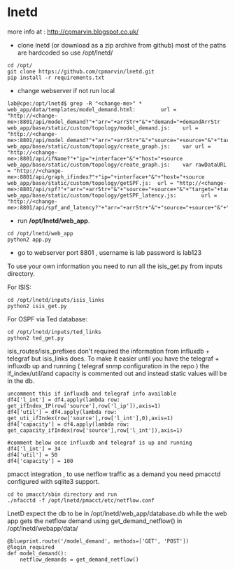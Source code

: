 # lnetd

more info at : http://cpmarvin.blogspot.co.uk/ 
   
- clone lnetd (or download as a zip archive from github) most of the paths are hardcoded so use /opt/lnetd/
```
cd /opt/
git clone https://github.com/cpmarvin/lnetd.git
pip install -r requirements.txt
```

- change webserver if not run local
```
lab@cpe:/opt/lnetd$ grep -R "<change-me>" *
web_app/data/templates/model_demand.html:        url = "http://<change-me>:8801/api/model_demand?"+"arr="+arrStr+"&"+"demand="+demandArrStr
web_app/base/static/custom/topology/model_demand.js:    url = "http://<change-me>:8801/api/model_demand?"+"arr="+arrStr+"&"+"source="+source+"&"+"target="+target
web_app/base/static/custom/topology/create_graph.js:    var url = "http://<change-me>:8801/api/ifName?"+"ip="+interface+"&"+"host="+source
web_app/base/static/custom/topology/create_graph.js:    var rawDataURL = "http://<change-me>:8801/api/graph_ifindex?"+"ip="+interface+"&"+"host="+source
web_app/base/static/custom/topology/getSPF.js:  url = "http://<change-me>:8801/api/spf?"+"arr="+arrStr+"&"+"source="+source+"&"+"target="+target
web_app/base/static/custom/topology/getSPF_latency.js:        url = "http://<change-me>:8801/api/spf_and_latency?"+"arr="+arrStr+"&"+"source="+source+"&"+"target="+target
``` 
- run **/opt/lnetd/web_app**.
```
cd /opt/lnetd/web_app
python2 app.py
```
- go to webserver port 8801 , username is lab password is lab123

To use your own information you need to run all the isis_get.py from inputs directory.

For ISIS:
```
cd /opt/lnetd/inputs/isis_links
python2 isis_get.py
```

For OSPF via Ted database:
```
cd /opt/lnetd/inputs/ted_links
python2 ted_get.py
```

isis_routes/isis_prefixes don't required the information from influxdb + telegraf but isis_links does. To make it easier until you have the telegraf + influxdb up and running ( telegraf snmp configuration in the repo ) the if_index/util/and capacity is commented out and instead static values will be in the db. 

```
uncomment this if influxdb and telegraf info available
df4['l_int'] = df4.apply(lambda row: get_ifIndex_IP(row['source'],row['l_ip']),axis=1)
df4['util'] = df4.apply(lambda row: get_uti_ifIndex(row['source'],row['l_int'],0),axis=1)
df4['capacity'] = df4.apply(lambda row: get_capacity_ifIndex(row['source'],row['l_int']),axis=1)

#comment below once influxdb and telegraf is up and running
df4['l_int'] = 34
df4['util'] = 50
df4['capacity'] = 100
```

pmacct integration , to use netflow traffic as a demand you need pmacctd configured with sqlite3 support.

```
cd to pmacct/sbin directory and run 
./nfacctd -f /opt/lnetd/pmacct/etc/netflow.conf
```

LnetD expect the db to be in /opt/lnetd/web_app/database.db while the web app gets the netflow demand using get_demand_netflow() in /opt/lnetd/webapp/data/ 

```
@blueprint.route('/model_demand', methods=['GET', 'POST'])
@login_required
def model_demand():
    netflow_demands = get_demand_netflow()
```
